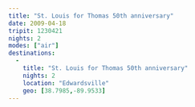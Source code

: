 ```yaml
---
title: "St. Louis for Thomas 50th anniversary"
date: 2009-04-18
tripit: 1230421
nights: 2
modes: ["air"]
destinations:
  -
    title: "St. Louis for Thomas 50th anniversary"
    nights: 2
    location: "Edwardsville"
    geo: [38.7985,-89.9533]
---
```



